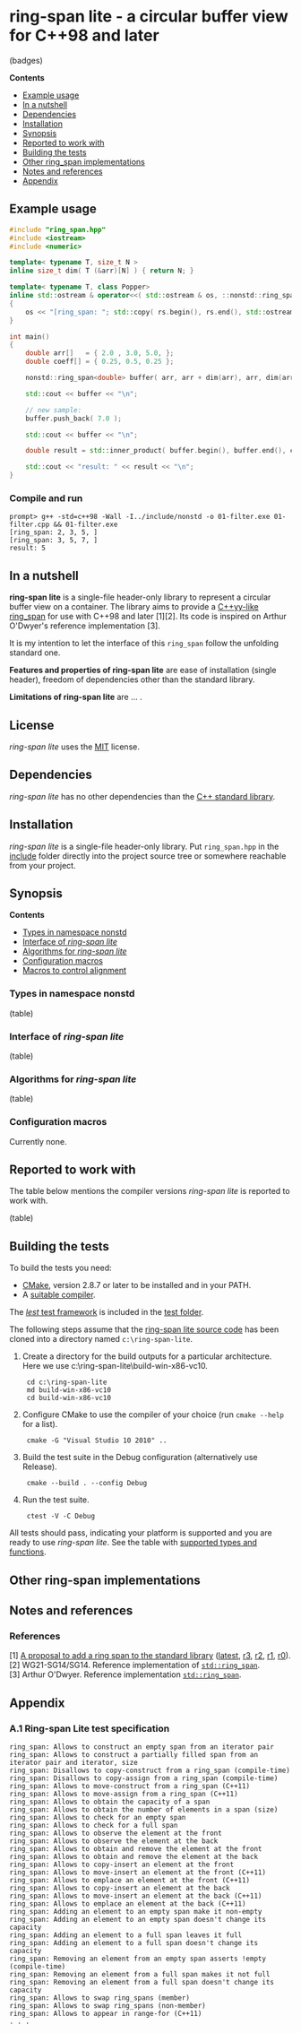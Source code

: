 # ring-span lite - a circular buffer view for C++98 and later

(badges)

**Contents**  
- [Example usage](#example-usage)
- [In a nutshell](#in-a-nutshell)
- [Dependencies](#dependencies)
- [Installation](#installation)
- [Synopsis](#synopsis)
- [Reported to work with](#reported-to-work-with)
- [Building the tests](#building-the-tests)
- [Other ring_span implementations](#other-ring-span-implementations)
- [Notes and references](#notes-and-references)
- [Appendix](#appendix)


Example usage
-------------

```Cpp
#include "ring_span.hpp"
#include <iostream>
#include <numeric>

template< typename T, size_t N >
inline size_t dim( T (&arr)[N] ) { return N; }

template< typename T, class Popper>
inline std::ostream & operator<<( std::ostream & os, ::nonstd::ring_span<T, Popper> const & rs )
{
    os << "[ring_span: "; std::copy( rs.begin(), rs.end(), std::ostream_iterator<T>(os, ", ") ); return os << "]";
}

int main()
{
    double arr[]   = { 2.0 , 3.0, 5.0, };
    double coeff[] = { 0.25, 0.5, 0.25 };

    nonstd::ring_span<double> buffer( arr, arr + dim(arr), arr, dim(arr) );

    std::cout << buffer << "\n";

    // new sample:
    buffer.push_back( 7.0 );

    std::cout << buffer << "\n";

    double result = std::inner_product( buffer.begin(), buffer.end(), coeff, 0.0 );

    std::cout << "result: " << result << "\n";
}
```

### Compile and run

```
prompt> g++ -std=c++98 -Wall -I../include/nonstd -o 01-filter.exe 01-filter.cpp && 01-filter.exe
[ring_span: 2, 3, 5, ]
[ring_span: 3, 5, 7, ]
result: 5
```

In a nutshell
-------------
**ring-span lite** is a single-file header-only library to represent a circular buffer view on a container. The library aims to provide a [C++yy-like ring_span]() for use with C++98 and later [1][2]. Its code is inspired on Arthur O'Dwyer's reference implementation [3].

It is my intention to let the interface of this `ring_span` follow the unfolding standard one. 

**Features and properties of ring-span lite** are ease of installation (single header), freedom of dependencies other than the standard library.

**Limitations of ring-span lite** are ... .


License
-------
*ring-span lite* uses the [MIT](LICENSE) license.

 Dependencies
------------
*ring-span lite* has no other dependencies than the [C++ standard library](http://en.cppreference.com/w/cpp/header).


Installation
------------
*ring-span lite* is a single-file header-only library. Put `ring_span.hpp` in the [include](include) folder directly into the project source tree or somewhere reachable from your project.


Synopsis
--------

**Contents**  
- [Types in namespace nonstd](#types-in-namespace-nonstd)  
- [Interface of *ring-span lite*](#interface-of-ring-span-lite)  
- [Algorithms for *ring-span lite*](#algorithms-for-ring-span-lite)  
- [Configuration macros](#configuration-macros)
- [Macros to control alignment](#macros-to-control-alignment)  

### Types in namespace nonstd
(table)

### Interface of *ring-span lite*
(table)

### Algorithms for *ring-span lite*
(table)

### Configuration macros

Currently none.


Reported to work with
---------------------
The table below mentions the compiler versions *ring-span lite* is reported to work with.

(table)


Building the tests
------------------
To build the tests you need:

- [CMake](http://cmake.org), version 2.8.7 or later to be installed and in your PATH.
- A [suitable compiler](#reported-to-work-with). 

The [*lest* test framework](https://github.com/martinmoene/lest)  is included in the [test folder](test).
 
The following steps assume that the [ring-span lite source code](https://github.com/martinmoene/ring-span-lite) has been cloned into a directory named `c:\ring-span-lite`.

1. Create a directory for the build outputs for a particular architecture.  
Here we use c:\ring-span-lite\build-win-x86-vc10.

        cd c:\ring-span-lite
        md build-win-x86-vc10
        cd build-win-x86-vc10

2. Configure CMake to use the compiler of your choice (run `cmake --help` for a list).

        cmake -G "Visual Studio 10 2010" ..

3. Build the test suite in the Debug configuration (alternatively use Release).    

        cmake --build . --config Debug

4. Run the test suite.    

        ctest -V -C Debug

All tests should pass, indicating your platform is supported and you are ready to use *ring-span lite*. See the table with [supported types and functions](#features).


Other ring-span implementations
-------------------------------


Notes and references
--------------------
### References
[1] [A proposal to add a ring span to the standard library](http://wg21.link/p0059) ([latest](http://wg21.link/p0059), [r3](http://wg21.link/p0059r3), [r2](http://wg21.link/p0059r2), [r1](http://wg21.link/p0059r1), [r0](http://wg21.link/p0059r0)).  
[2] WG21-SG14/SG14. Reference implementation of [`std::ring_span`](https://github.com/WG21-SG14/SG14/blob/master/SG14/ring.h).  
[3] Arthur O'Dwyer. Reference implementation [`std::ring_span`](https://github.com/Quuxplusone/ring_view).  


Appendix
--------
### A.1 Ring-span Lite test specification

```
ring_span: Allows to construct an empty span from an iterator pair
ring_span: Allows to construct a partially filled span from an iterator pair and iterator, size
ring_span: Disallows to copy-construct from a ring_span (compile-time)
ring_span: Disallows to copy-assign from a ring_span (compile-time)
ring_span: Allows to move-construct from a ring_span (C++11)
ring_span: Allows to move-assign from a ring_span (C++11)
ring_span: Allows to obtain the capacity of a span
ring_span: Allows to obtain the number of elements in a span (size)
ring_span: Allows to check for an empty span
ring_span: Allows to check for a full span
ring_span: Allows to observe the element at the front
ring_span: Allows to observe the element at the back
ring_span: Allows to obtain and remove the element at the front
ring_span: Allows to obtain and remove the element at the back
ring_span: Allows to copy-insert an element at the front
ring_span: Allows to move-insert an element at the front (C++11)
ring_span: Allows to emplace an element at the front (C++11)
ring_span: Allows to copy-insert an element at the back
ring_span: Allows to move-insert an element at the back (C++11)
ring_span: Allows to emplace an element at the back (C++11)
ring_span: Adding an element to an empty span make it non-empty
ring_span: Adding an element to an empty span doesn't change its capacity
ring_span: Adding an element to a full span leaves it full
ring_span: Adding an element to a full span doesn't change its capacity
ring_span: Removing an element from an empty span asserts !empty (compile-time)
ring_span: Removing an element from a full span makes it not full
ring_span: Removing an element from a full span doesn't change its capacity
ring_span: Allows to swap ring_spans (member)
ring_span: Allows to swap ring_spans (non-member)
ring_span: Allows to appear in range-for (C++11)
. . .
```
